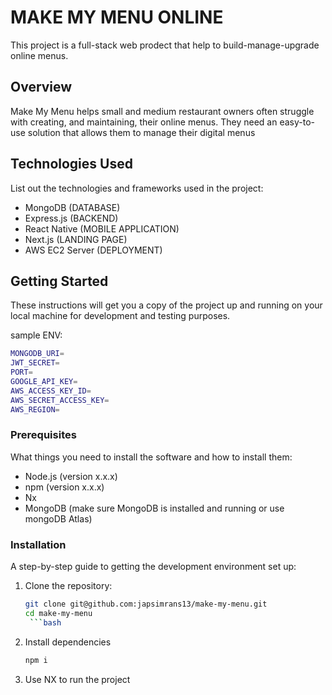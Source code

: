 # MAKE MY MENU ONLINE

This project is a full-stack web prodect that help to build-manage-upgrade online menus.

## Overview

Make My Menu helps small and medium restaurant owners often struggle with creating, and maintaining, their online menus. They need an easy-to-use solution that allows them to manage their digital menus

## Technologies Used

List out the technologies and frameworks used in the project:

- MongoDB (DATABASE)
- Express.js (BACKEND)
- React Native (MOBILE APPLICATION)
- Next.js (LANDING PAGE)
- AWS EC2 Server (DEPLOYMENT)

## Getting Started

These instructions will get you a copy of the project up and running on your local machine for development and testing purposes.

sample ENV: 
```bash
MONGODB_URI=
JWT_SECRET=
PORT=
GOOGLE_API_KEY=
AWS_ACCESS_KEY_ID=
AWS_SECRET_ACCESS_KEY=
AWS_REGION=
```


### Prerequisites

What things you need to install the software and how to install them:

- Node.js (version x.x.x)
- npm (version x.x.x)
- Nx
- MongoDB (make sure MongoDB is installed and running or use mongoDB Atlas)

### Installation

A step-by-step guide to getting the development environment set up:

1. Clone the repository:

   ```bash
   git clone git@github.com:japsimrans13/make-my-menu.git
   cd make-my-menu
    ```bash
2. Install dependencies

    ```bash
    npm i 
    ```
3. Use NX to run the project
